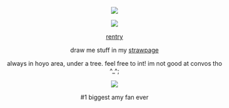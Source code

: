 <p align="center"
  
  ![](https://komarev.com/ghpvc/?username=yutanejohiel&color=ff87c5&style=plastic&label=♡&abbreviated=true)

<p align="center"
  
  ![](https://64.media.tumblr.com/e550cd11b3ef491baf1d4da0292d27b1/64f53056a979d483-07/s100x200/bbd5578b4fbb0087a153ac819371d74b90e1eff1.gifv)

  <p align="center" 

[rentry](https://rentry.co/esper)

<p align="center"

draw me stuff in my [strawpage](https://fuwawa.straw.page/)
  
<p align="center" 

always in hoyo area, under a tree. 
feel free to int! im not good at convos tho ^_^;

<p align="center" 
  
![](https://64.media.tumblr.com/6d40f310c4f349f9b75f08752bbda165/46505ae1dd62b12e-87/s100x200/968334e5d82167d97f15eef241ecfe45359eee4a.gifv)

<p align="center" 

#1 biggest amy fan ever 

